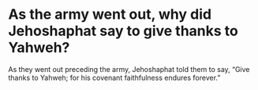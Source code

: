 # As the army went out, why did Jehoshaphat say to give thanks to Yahweh?

As they went out preceding the army, Jehoshaphat told them to say, “Give thanks to Yahweh; for his covenant faithfulness endures forever.”
